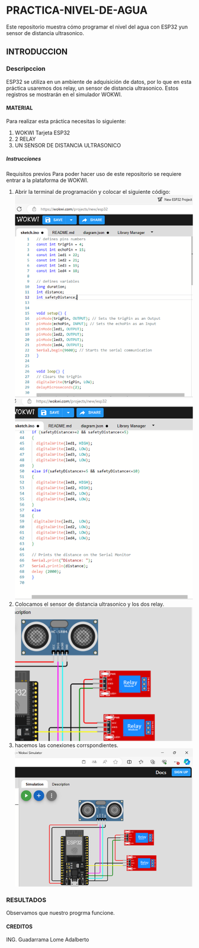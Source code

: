 # PRACTICA-NIVEL-DE-AGUA
Este repositorio muestra cómo programar el nivel del agua con ESP32 yun sensor de distancia ultrasonico.
## INTRODUCCION
### Descripccion 
ESP32 se utiliza en un ambiente de adquisición de datos, por lo que en esta práctica usaremos dos relay, un sensor de distancia ultrasonico. Estos registros se mostrarán en el simulador  WOKWI.
#### MATERIAL 
Para realizar esta práctica necesitas lo siguiente:
1. WOKWI Tarjeta ESP32
2. 2 RELAY
3. UN SENSOR DE DISTANCIA ULTRASONICO
##### Instrucciones
Requisitos previos Para poder hacer uso de este repositorio se requiere entrar a la plataforma de WOKWI.

1. Abrir la terminal de programación y colocar el siguiente código:
![.](https://github.com/AdalGuadarrama/PRACTICA-NIVEL-DE-AGUA/blob/main/AGUA1.1.png)
![.](https://github.com/AdalGuadarrama/PRACTICA-NIVEL-DE-AGUA/blob/main/AGUA1.2.png)
2. Colocamos el sensor de distancia ultrasonico y los dos relay.
![.](https://github.com/AdalGuadarrama/PRACTICA-NIVEL-DE-AGUA/blob/main/New%20ESP32%20Project%20-%20Wokwi%20Simulator%20y%2011%20p%C3%A1ginas%20m%C3%A1s%20-%20Perfil%201_%20Microsoft%E2%80%8B%20Edge%2019_01_2024%2008_16_58%20p.%20m..png)
3. hacemos las conexiones corrspondientes.
![.](https://github.com/AdalGuadarrama/PRACTICA-NIVEL-DE-AGUA/blob/main/agua.2.2.png)
### RESULTADOS
Observamos que nuestro progrma funcione.
#### CREDITOS
ING. Guadarrama Lome Adalberto 

